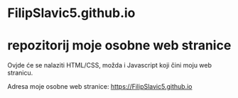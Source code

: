 # FilipSlavic5.github.io

# repozitorij moje osobne web stranice

Ovjde će se nalaziti HTML/CSS, možda i Javascript koji čini moju web stranicu.

Adresa moje osobne web stranice: https://FilipSlavic5.github.io
